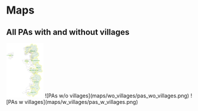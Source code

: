 # Maps

## All PAs with and without villages

<img src="https://github.com/cchowgule/esa/blob/main/maps/w_villages/pas_w_villages.png" alt="PAs w/o villages" width="100vw" />
![PAs w/o villages](maps/wo_villages/pas_wo_villages.png) ![PAs w villages](maps/w_villages/pas_w_villages.png)
